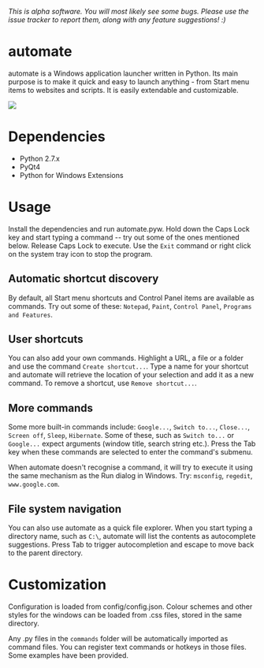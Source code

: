 *This is alpha software. You will most likely see some bugs. Please use the issue tracker to report them, along with any feature suggestions! :)*

automate
========
automate is a Windows application launcher written in Python. Its main purpose is to make it quick and easy to launch anything - from Start menu items to websites and scripts. It is easily extendable and customizable.

<img src="http://i.imgur.com/rEl6ycP.png" />

Dependencies
========
- Python 2.7.x
- PyQt4
- Python for Windows Extensions

Usage
========
Install the dependencies and run automate.pyw. Hold down the Caps Lock key and start typing a command -- try out some of the ones mentioned below. Release Caps Lock to execute. Use the `Exit` command or right click on the system tray icon to stop the program.

Automatic shortcut discovery
--------
By default, all Start menu shortcuts and Control Panel items are available as commands. Try out some of these: `Notepad`, `Paint`, `Control Panel`, `Programs and Features`.

User shortcuts
--------
You can also add your own commands. Highlight a URL, a file or a folder and use the command `Create shortcut...`. Type a name for your shortcut and automate will retrieve the location of your selection and add it as a new command. To remove a shortcut, use `Remove shortcut...`.

More commands
--------
Some more built-in commands include: `Google...`, `Switch to...`, `Close...`, `Screen off`, `Sleep`, `Hibernate`. Some of these, such as `Switch to...` or `Google...` expect arguments (window title, search string etc.). Press the Tab key when these commands are selected to enter the command's submenu.

When automate doesn't recognise a command, it will try to execute it using the same mechanism as the Run dialog in Windows. Try: `msconfig`, `regedit`, `www.google.com`.

File system navigation
--------
You can also use automate as a quick file explorer. When you start typing a directory name, such as `C:\`, automate will list the contents as autocomplete suggestions. Press Tab to trigger autocompletion and escape to move back to the parent directory.

Customization
========
Configuration is loaded from config/config.json. Colour schemes and other styles for the windows can be loaded from .css files, stored in the same directory.

Any .py files in the `commands` folder will be automatically imported as command files. You can register text commands or hotkeys in those files. Some examples have been provided.
